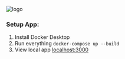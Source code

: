 
![logo](https://www.wolfgangwallace.com/assets/wolf_blue_text_logo.jpg)

### Setup App:

1. Install Docker Desktop
1. Run everything `docker-compose up --build`
1. View local app [localhost:3000](http://localhost:3000)

